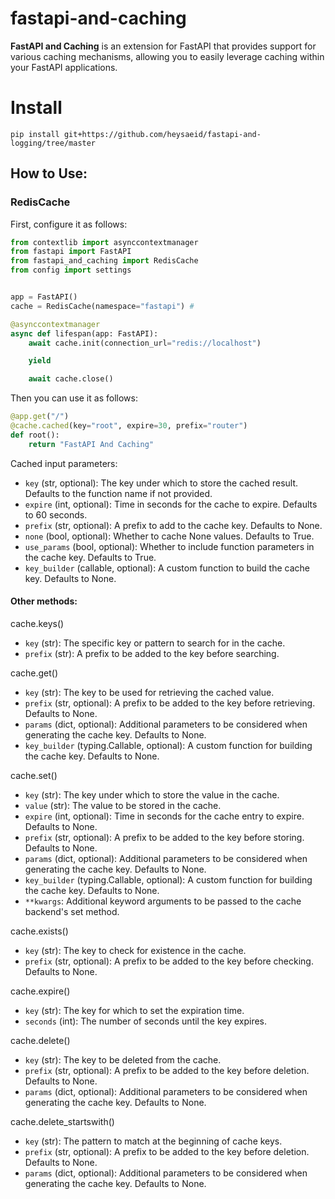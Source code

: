 # fastapi-and-caching
<strong>FastAPI and Caching</strong> is an extension for FastAPI that provides support for various caching mechanisms, allowing you to easily leverage caching within your FastAPI applications.


# Install
```
pip install git+https://github.com/heysaeid/fastapi-and-logging/tree/master
```

## How to Use:

### RedisCache
First, configure it as follows:

```python
from contextlib import asynccontextmanager
from fastapi import FastAPI
from fastapi_and_caching import RedisCache
from config import settings


app = FastAPI()
cache = RedisCache(namespace="fastapi") # 

@asynccontextmanager
async def lifespan(app: FastAPI):
    await cache.init(connection_url="redis://localhost")

    yield

    await cache.close()
```

Then you can use it as follows:
‍‍‍
```python
@app.get("/")
@cache.cached(key="root", expire=30, prefix="router")
def root():
    return "FastAPI And Caching"
```

Cached input parameters:
- `key` (str, optional): The key under which to store the cached result. 
  Defaults to the function name if not provided.
- `expire` (int, optional): Time in seconds for the cache to expire. Defaults to 60 seconds.
- `prefix` (str, optional): A prefix to add to the cache key. Defaults to None.
- `none` (bool, optional): Whether to cache None values. Defaults to True.
- `use_params` (bool, optional): Whether to include function parameters in the cache key. Defaults to True.
- `key_builder` (callable, optional): A custom function to build the cache key. Defaults to None.

#### Other methods:
cache.keys()
- `key` (str): The specific key or pattern to search for in the cache.
- `prefix` (str): A prefix to be added to the key before searching.


cache.get()
- `key` (str): The key to be used for retrieving the cached value.
- `prefix` (str, optional): A prefix to be added to the key before retrieving. Defaults to None.
- `params` (dict, optional): Additional parameters to be considered when generating the cache key. Defaults to None.
- `key_builder` (typing.Callable, optional): A custom function for building the cache key. Defaults to None.


cache.set()
- `key` (str): The key under which to store the value in the cache.
- `value` (str): The value to be stored in the cache.
- `expire` (int, optional): Time in seconds for the cache entry to expire. Defaults to None.
- `prefix` (str, optional): A prefix to be added to the key before storing. Defaults to None.
- `params` (dict, optional): Additional parameters to be considered when generating the cache key. Defaults to None.
- `key_builder` (typing.Callable, optional): A custom function for building the cache key. Defaults to None.
- `**kwargs`: Additional keyword arguments to be passed to the cache backend's set method.


cache.exists()
- `key` (str): The key to check for existence in the cache.
- `prefix` (str, optional): A prefix to be added to the key before checking. Defaults to None.


cache.expire()
- `key` (str): The key for which to set the expiration time.
- `seconds` (int): The number of seconds until the key expires.


cache.delete()
- `key` (str): The key to be deleted from the cache.
- `prefix` (str, optional): A prefix to be added to the key before deletion. Defaults to None.
- `params` (dict, optional): Additional parameters to be considered when generating the cache key. Defaults to None.


cache.delete_startswith()
- `key` (str): The pattern to match at the beginning of cache keys.
- `prefix` (str, optional): A prefix to be added to the key before deletion. Defaults to None.
- `params` (dict, optional): Additional parameters to be considered when generating the cache key. Defaults to None.
